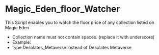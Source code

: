 # Magic_Eden_floor_Watcher
 This Script enables you to watch the floor price of any collection listed on Magic Eden
- Collection name must not contain spaces. (replace it with underscore)
- Example:
- type Desolates_Metaverse instead of Desolates Metaverse
